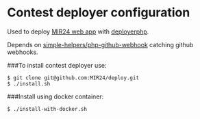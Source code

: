 # Contest deployer configuration

Used to deploy [MIR24 web app](https://github.com/MIR24) with [deployerphp](http://deployer.org/).

Depends on [simple-helpers/php-github-webhook](https://github.com/simple-helpers/php-github-webhook.git) catching github webhooks.

###To install contest deployer use:
```
$ git clone git@github.com:MIR24/deploy.git
$ ./install.sh
```

###Install using docker container:
```
$ ./install-with-docker.sh
```
